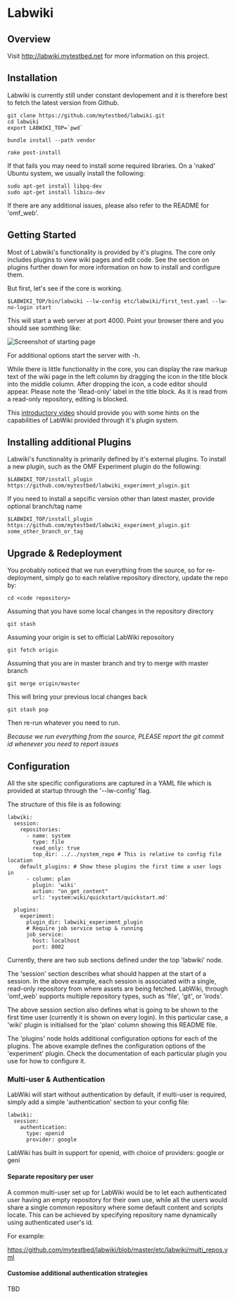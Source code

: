# Labwiki

## Overview

Visit http://labwiki.mytestbed.net for more information on this project.

## Installation

Labwiki is currently still under constant devlopement and it is therefore best to fetch the latest version from Github.

    git clone https://github.com/mytestbed/labwiki.git
    cd labwiki
    export LABWIKI_TOP=`pwd`

    bundle install --path vendor

    rake post-install

If that fails you may need to install some required libraries. On a 'naked' Ubuntu system, we usually install the following:

    sudo apt-get install libpq-dev
    sudo apt-get install libicu-dev

If there are any additional issues, please also refer to the README for 'omf_web'.

## Getting Started

Most of Labwiki's functionality is provided by it's plugins. The core only includes plugins to view wiki pages
and edit code. See the section on plugins further down for more information on how to install and configure them.

But first, let's see if the core is working.

    $LABWIKI_TOP/bin/labwiki --lw-config etc/labwiki/first_test.yaml --lw-no-login start

This will start a web server at port 4000. Point your browser there and you should see somthing like:

![Screenshot of starting page](https://raw.github.com/mytestbed/labwiki/master/doc/screenshot.png "Screenshot")

For additional options start the server with -h.

While there is little functionality in the core, you can display the raw markup text of the wiki page in the left column
by dragging the icon in the title block into the middle column. After dropping the icon, a code editor should appear. Please
note the 'Read-only' label in the title block. As it is read from a read-only repository, editing is blocked.

This [introductory video](http://labwiki.mytestbed.net) should provide you with some hints on the capabilities
of LabWiki provided through it's plugin system.

## Installing additional Plugins

Labwiki's functionality is primarily defined by it's external plugins. To install a new plugin, such as the OMF Experiment plugin do the
following:

    $LABWIKI_TOP/install_plugin https://github.com/mytestbed/labwiki_experiment_plugin.git

If you need to install a sepcific version other than latest master, provide optional branch/tag name

    $LABWIKI_TOP/install_plugin https://github.com/mytestbed/labwiki_experiment_plugin.git some_other_branch_or_tag

## Upgrade & Redeployment

You probably noticed that we run everything from the source, so for re-deployment, simply go to each relative repository directory, update the repo by:

    cd <code repository>

Assuming that you have some local changes in the repository directory

    git stash

Assuming your origin is set to official LabWiki reposoitory

    git fetch origin

Assuming that you are in master branch and try to merge with master branch

    git merge origin/master

This will bring your previous local changes back

    git stash pop

Then re-run whatever you need to run.

_Because we run everything from the source, PLEASE report the git commit id whenever you need to report issues_

## Configuration

All the site specific configurations are captured in a YAML file which is provided at startup through
the '--lw-config' flag.

The structure of this file is as following:

    labwiki:
      session:
        repositories:
          - name: system
            type: file
            read_only: true
            top_dir: ../../system_repo # This is relative to config file location
        default_plugins: # Show these plugins the first time a user logs in
          - column: plan
            plugin: 'wiki'
            action: "on_get_content"
            url: 'system:wiki/quickstart/quickstart.md'

      plugins:
        experiment:
          plugin_dir: labwiki_experiment_plugin
          # Require job service setup & running
          job_service:
            host: localhost
            port: 8002


Currently, there are two sub sections defined under the top 'labwiki' node.

The 'session' section describes what should happen at the start of a session. In the above example, each
session is associated with a single, read-only repository from where assets are being fetched. LabWiki, through
'omf_web' supports multiple repository types, such as 'file', 'git', or 'irods'.

The above session section also defines what is going to be shown to the first time user (currently
it is shown on every login). In this particular case, a 'wiki' plugin is initialised for the 'plan' column showing
this README file.

The 'plugins' node holds additional configuration options for each of the plugins. The above
example defines the configuration options of the 'experiment' plugin. Check the documentation of each particular plugin
you use for how to configure it.

### Multi-user & Authentication

LabWiki will start without authentication by default, if multi-user is required, simply add a simple 'authentication' section to your config file:

    labwiki:
      session:
        authentication:
          type: openid
          provider: google


LabWiki has built in support for openid, with choice of providers: google or geni

#### Separate repository per user

A common multi-user set up for LabWiki would be to let each authenticated user having an empty repository for their own use, while all the users would share a single common repository where some default content and scripts locate. This can be achieved by specifying repository name dynamically using authenticated user's id.

For example:

https://github.com/mytestbed/labwiki/blob/master/etc/labwiki/multi_repos.yml

#### Customise additional authentication strategies

TBD

